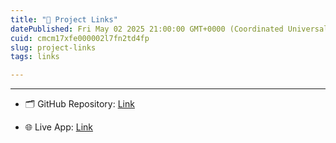 ```yaml
---
title: "🔗 Project Links"
datePublished: Fri May 02 2025 21:00:00 GMT+0000 (Coordinated Universal Time)
cuid: cmcm17xfe000002l7fn2td4fp
slug: project-links
tags: links

---
```


---

- 🗂️ GitHub Repository: [Link](https://github.com/Coder-Starcom/quran-mushaf)

- 🌐 Live App: [Link](https://quran-mushaf.netlify.app)